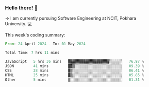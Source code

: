 ### Hello there! 👋

-> I am currently pursuing Software Engineering at NCIT, Pokhara University. 💻


This week's coding summary:
<!--START_SECTION:waka-->

```rust
From: 24 April 2024 - To: 01 May 2024

Total Time: 7 hrs 11 mins

JavaScript   5 hrs 36 mins   ▓▓▓▓▓▓▓▓▓▓▓▓▓▓▓▓▓▓▓░░░░░░   76.87 %
JSON         41 mins         ▓▓▒░░░░░░░░░░░░░░░░░░░░░░   09.39 %
CSS          28 mins         ▓▒░░░░░░░░░░░░░░░░░░░░░░░   06.41 %
HTML         25 mins         ▓▒░░░░░░░░░░░░░░░░░░░░░░░   05.85 %
Other        5 mins          ▒░░░░░░░░░░░░░░░░░░░░░░░░   01.31 %
```

<!--END_SECTION:waka-->
